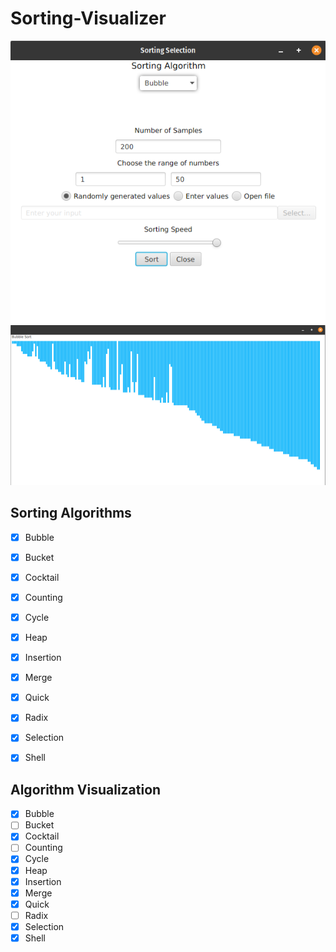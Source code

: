 # Sorting-Visualizer

<div align = "center">
 <img src="src/dialog.png">
</div>

<div align = "center">
 <img src="src/sorting.png">
</div>

## Sorting Algorithms
- [x] Bubble
- [x] Bucket
- [x] Cocktail
- [x] Counting
- [x] Cycle
- [x] Heap
- [x] Insertion
- [x] Merge
- [x] Quick
- [x] Radix
- [x] Selection
- [x] Shell


## Algorithm Visualization
- [x] Bubble
- [ ] Bucket
- [x] Cocktail
- [ ] Counting
- [x] Cycle
- [x] Heap
- [x] Insertion
- [x] Merge
- [x] Quick
- [ ] Radix
- [x] Selection
- [x] Shell
